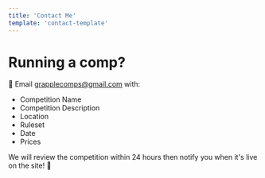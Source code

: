 ```yaml
---
title: 'Contact Me'
template: 'contact-template'
---
```


# Running a comp?

📧 Email grapplecomps@gmail.com with:

- Competition Name
- Competition Description
- Location
- Ruleset
- Date
- Prices

We will review the competition within 24 hours then notify you when it's live on the site! 🤙
